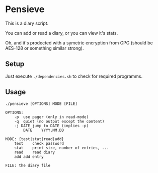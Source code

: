 # Pensieve
This is a diary script.

You can add or read a diary, or you can view it's stats.

Oh, and it's prodected with a symetric encryption from GPG (should be AES-128 or something similar strong).

## Setup

Just execute `./dependencies.sh` to check for required programms.

## Usage

```
./pensieve [OPTIONS] MODE [FILE]

OPTIONS:
	-p	use pager (only in read-mode)
	-q	quiet (no output except the content)
	-j DATE	jump to DATE (implies -p)
		DATE	YYYY.MM.DD

MODE: {test|stat|read|add}
	test	check password
	stat	print size, number of entries, ...
	read	read diary
	add	add entry

FILE: the diary file
```
